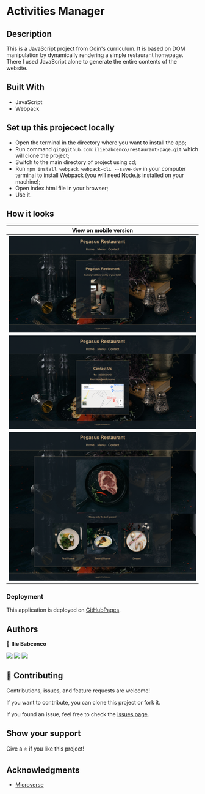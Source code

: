# Activities Manager

## Description

This is a JavaScript project from Odin's curriculum. It is based on DOM manipulation by dynamically rendering a simple restaurant homepage.
There I used JavaScript alone to generate the entire contents of the website.

## Built With

- JavaScript
- Webpack

## Set up this projecect locally

- Open the terminal in the directory where you want to install the app;
- Run command `git@github.com:iliebabcenco/restaurant-page.git` which will clone the project;
- Switch to the main directory of project using cd;
- Run `npm install webpack webpack-cli --save-dev` in your computer terminal to install Webpack (you will need Node.js installed on your machine);
- Open index.html file in your browser;
- Use it.

## How it looks

| View on mobile version             |
| ---------------------------------- |
| ![](dist/assets/screenshots/1.png) |
| ![](dist/assets/screenshots/2.png) |
| ![](dist/assets/screenshots/3.png) |

### Deployment

This application is deployed on [GitHubPages](https://iliebabcenco.github.io/restaurant-page/).

## Authors

👤 **Ilie Babcenco**

[![](https://img.shields.io/badge/GitHub-100000?style=for-the-badge&logo=github&logoColor=white)](https://github.com/iliebabcenco) [![](https://img.shields.io/badge/LinkedIn-0077B5?style=for-the-badge&logo=linkedin&logoColor=white)](https://www.linkedin.com/in/ilie-babcenco-72459a1b1/) [![](https://img.shields.io/badge/Twitter-1DA1F2?style=for-the-badge&logo=twitter&logoColor=white)](https://twitter.com/BabcencoIlie)

## 🤝 Contributing

Contributions, issues, and feature requests are welcome!

If you want to contribute, you can clone this project or fork it.

If you found an issue, feel free to check the [issues page](https://github.com/iliebabcenco/my-telegram-bot/issues).

## Show your support

Give a ⭐️ if you like this project!

## Acknowledgments

- [Microverse](https://www.microverse.org/)
